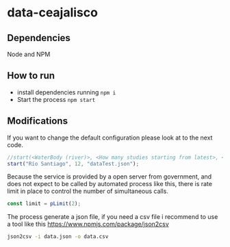 # data-ceajalisco

## Dependencies
Node and NPM

## How to run
- install dependencies running `npm i`
- Start the process `npm start`

## Modifications
If you want to change the default configuration please look at to the next code.
```js
//start(<WaterBody (river)>, <How many studies starting from latest>, <outputfilename>);
start("Río Santiago", 12, "dataTest.json");
```

Because the service is provided by a open server from government, and does not expect to be called by automated process like this, there is rate limit in place to control the number of simultaneous calls.

```js
const limit = pLimit(2);
```

The process generate a json file, if you need a csv file i recommend to use a tool like this https://www.npmjs.com/package/json2csv

```bash
json2csv -i data.json -o data.csv
```
